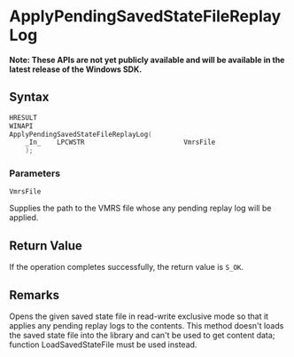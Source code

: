 # ApplyPendingSavedStateFileReplayLog
**Note: These APIs are not yet publicly available and will be available in the latest release of the Windows SDK.**

## Syntax
```C
HRESULT 
WINAPI 
ApplyPendingSavedStateFileReplayLog( 
    _In_    LPCWSTR                         VmrsFile 
    ); 
```
### Parameters

`VmrsFile`

Supplies the path to the VMRS file whose any pending replay log will be applied. 

## Return Value

If the operation completes successfully, the return value is `S_OK`.

## Remarks

Opens the given saved state file in read-write exclusive mode so that it applies any pending replay logs to the contents. This method doesn't loads the saved state file into the library and can't be used to get content data; function LoadSavedStateFile must be used instead. 